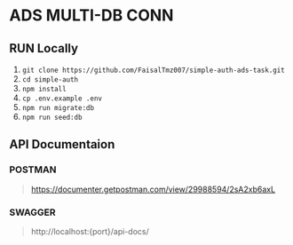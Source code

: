 # ADS MULTI-DB CONN
## RUN Locally
1. `git clone https://github.com/FaisalTmz007/simple-auth-ads-task.git`
2. `cd simple-auth`
3. `npm install`
4. `cp .env.example .env`
5. `npm run migrate:db`
6. `npm run seed:db`
## API Documentaion
### POSTMAN
>https://documenter.getpostman.com/view/29988594/2sA2xb6axL
### SWAGGER
>http://localhost:{port}/api-docs/
